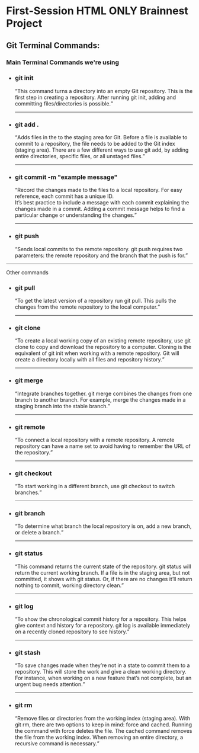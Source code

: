 # First-Session HTML ONLY Brainnest Project
<h2> Git Terminal Commands:</h2>
<h3>Main Terminal Commands we're using</h3>
<div>
    <ul>
        <li><h3>git init</h3></li>
            <q>This command turns a directory into an empty Git repository. This is the first step in creating a repository. After running git init, adding and committing files/directories is possible.</q><hr>
        <li><h3>git add .</h3></li>
            <q>Adds files in the to the staging area for Git. Before a file is available to commit to a repository, the file needs to be added to the Git index (staging area). There are a few different ways to use git add, by adding entire directories, specific files, or all unstaged files.</q><hr>
        <li><h3>git commit -m "example message"</h3></li>
            <q>Record the changes made to the files to a local repository. For easy reference, each commit has a unique ID.<br>
            It’s best practice to include a message with each commit explaining the changes made in a commit. Adding a commit message helps to find a particular change or understanding the changes.</q><hr>
        <li><h3>git push</h3></li>
            <q>Sends local commits to the remote repository. git push requires two parameters: the remote repository and the branch that the push is for.</q>
    </ul><hr>
     Other commands
    <ul>
        <li><h3>git pull</h3></li>
            <q>To get the latest version of a repository run git pull. This pulls the changes from the remote repository to the local computer.</q><hr>
        <li><h3>git clone</h3></li>
            <q>To create a local working copy of an existing remote repository, use git clone to copy and download the repository to a computer. Cloning is the equivalent of git init when working with a remote repository. Git will create a directory locally with all files and repository history.</q><hr>
        <li><h3>git merge</h3></li>
            <q>Integrate branches together. git merge combines the changes from one branch to another branch. For example, merge the changes made in a staging branch into the stable branch.</q><hr>
        <li><h3>git remote</h3></li>
            <q>To connect a local repository with a remote repository. A remote repository can have a name set to avoid having to remember the URL of the repository.</q><hr>
        <li><h3>git checkout</h3></li>
            <q>To start working in a different branch, use git checkout to switch branches.</q><hr>
        <li><h3>git branch</h3></li>
            <q>To determine what branch the local repository is on, add a new branch, or delete a branch.</q><hr>
        <li><h3>git status</h3></li>
            <q>This command returns the current state of the repository.
            git status will return the current working branch. If a file is in the staging area, but not committed, it shows with git status. Or, if there are no changes it’ll return nothing to commit, working directory clean.</q><hr>
        <li><h3>git log</h3></li>
            <q>To show the chronological commit history for a repository. This helps give context and history for a repository. git log is available immediately on a recently cloned repository to see history.</q><hr>
        <li><h3>git stash</h3></li>
            <q>To save changes made when they’re not in a state to commit them to a repository. This will store the work and give a clean working directory. For instance, when working on a new feature that’s not complete, but an urgent bug needs attention.</q><hr>
        <li><h3>git rm</h3></li>
            <q>Remove files or directories from the working index (staging area). With git rm, there are two options to keep in mind: force and cached. Running the command with force deletes the file. The cached command removes the file from the working index. When removing an entire directory, a recursive command is necessary.</q>
    </ul>
</div>
